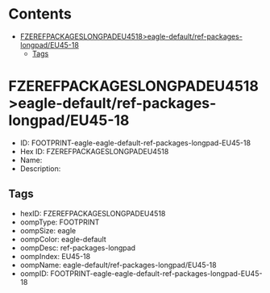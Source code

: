 



Contents
========

* [FZEREFPACKAGESLONGPADEU4518>eagle-default/ref-packages-longpad/EU45-18](#fzerefpackageslongpadeu4518eagle-defaultref-packages-longpadeu45-18)
	* [Tags](#tags)

# FZEREFPACKAGESLONGPADEU4518>eagle-default/ref-packages-longpad/EU45-18

- ID: FOOTPRINT-eagle-eagle-default-ref-packages-longpad-EU45-18
- Hex ID: FZEREFPACKAGESLONGPADEU4518
- Name: 
- Description: 

## Tags

- hexID: FZEREFPACKAGESLONGPADEU4518
- oompType: FOOTPRINT
- oompSize: eagle
- oompColor: eagle-default
- oompDesc: ref-packages-longpad
- oompIndex: EU45-18
- oompName: eagle-default/ref-packages-longpad/EU45-18
- oompID: FOOTPRINT-eagle-eagle-default-ref-packages-longpad-EU45-18
